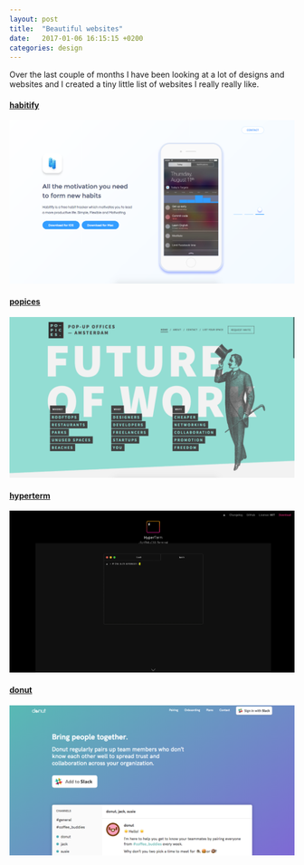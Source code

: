 ```yaml
---
layout: post
title:  "Beautiful websites"
date:   2017-01-06 16:15:15 +0200
categories: design
---
```


Over the last couple of months I have been looking at a lot of designs and websites and I created a tiny little list of websites I really really like. 

#### [habitify](https://habitify.co/)
![](/img/Schermafbeelding-2016-08-30-om-08-38-02.png)

#### [popices](http://popices.club/)
![](/img/Schermafbeelding-2016-08-30-om-08-42-32.png)

#### [hyperterm](https://hyperterm.org/)
![](/img/Schermafbeelding-2016-08-30-om-08-47-49.png)

#### [donut](https://www.donut.ai/)
![](/img/Schermafbeelding-2017-01-04-om-15.48.02.png)